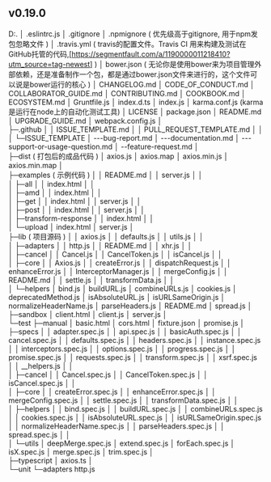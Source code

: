 ## v0.19.0

D:.
│  .eslintrc.js
│  .gitignore
│  .npmignore   ( 优先级高于gitignore, 用于npm发包忽略文件 )
│  .travis.yml   ( travis的配置文件。Travis CI 用来构建及测试在GitHub托管的代码,[https://segmentfault.com/a/1190000011218410?utm_source=tag-newest] )
│  bower.json   ( 无论你是使用bower来为项目管理外部依赖，还是准备制作一个包，都是通过bower.json文件来进行的，这个文件可以说是bower运行的核心 )
│  CHANGELOG.md
│  CODE_OF_CONDUCT.md
│  COLLABORATOR_GUIDE.md
│  CONTRIBUTING.md
│  COOKBOOK.md
│  ECOSYSTEM.md
│  Gruntfile.js
│  index.d.ts
│  index.js
│  karma.conf.js   (karma 是运行在node上的自动化测试工具)
│  LICENSE
│  package.json
│  README.md
│  UPGRADE_GUIDE.md
│  webpack.config.js
│  
├─.github
│  │  ISSUE_TEMPLATE.md
│  │  PULL_REQUEST_TEMPLATE.md
│  │  
│  └─ISSUE_TEMPLATE
│          ---bug-report.md
│          ---documentation.md
│          ---support-or-usage-question.md
│          --feature-request.md
│          
├─dist   ( 打包后的成品代码 )
│      axios.js
│      axios.map
│      axios.min.js
│      axios.min.map
│      
├─examples   ( 示例代码 )
│  │  README.md
│  │  server.js
│  │  
│  ├─all
│  │      index.html
│  │      
│  ├─amd
│  │      index.html
│  │      
│  ├─get
│  │      index.html
│  │      server.js
│  │      
│  ├─post
│  │      index.html
│  │      server.js
│  │      
│  ├─transform-response
│  │      index.html
│  │      
│  └─upload
│          index.html
│          server.js
│          
├─lib   ( 项目源码 )
│  │  axios.js
│  │  defaults.js
│  │  utils.js
│  │  
│  ├─adapters
│  │      http.js
│  │      README.md
│  │      xhr.js
│  │      
│  ├─cancel
│  │      Cancel.js
│  │      CancelToken.js
│  │      isCancel.js
│  │      
│  ├─core
│  │      Axios.js
│  │      createError.js
│  │      dispatchRequest.js
│  │      enhanceError.js
│  │      InterceptorManager.js
│  │      mergeConfig.js
│  │      README.md
│  │      settle.js
│  │      transformData.js
│  │      
│  └─helpers
│          bind.js
│          buildURL.js
│          combineURLs.js
│          cookies.js
│          deprecatedMethod.js
│          isAbsoluteURL.js
│          isURLSameOrigin.js
│          normalizeHeaderName.js
│          parseHeaders.js
│          README.md
│          spread.js
│          
├─sandbox
│      client.html
│      client.js
│      server.js
│      
└─test
    ├─manual
    │      basic.html
    │      cors.html
    │      fixture.json
    │      promise.js
    │      
    ├─specs
    │  │  adapter.spec.js
    │  │  api.spec.js
    │  │  basicAuth.spec.js
    │  │  cancel.spec.js
    │  │  defaults.spec.js
    │  │  headers.spec.js
    │  │  instance.spec.js
    │  │  interceptors.spec.js
    │  │  options.spec.js
    │  │  progress.spec.js
    │  │  promise.spec.js
    │  │  requests.spec.js
    │  │  transform.spec.js
    │  │  xsrf.spec.js
    │  │  __helpers.js
    │  │  
    │  ├─cancel
    │  │      Cancel.spec.js
    │  │      CancelToken.spec.js
    │  │      isCancel.spec.js
    │  │      
    │  ├─core
    │  │      createError.spec.js
    │  │      enhanceError.spec.js
    │  │      mergeConfig.spec.js
    │  │      settle.spec.js
    │  │      transformData.spec.js
    │  │      
    │  ├─helpers
    │  │      bind.spec.js
    │  │      buildURL.spec.js
    │  │      combineURLs.spec.js
    │  │      cookies.spec.js
    │  │      isAbsoluteURL.spec.js
    │  │      isURLSameOrigin.spec.js
    │  │      normalizeHeaderName.spec.js
    │  │      parseHeaders.spec.js
    │  │      spread.spec.js
    │  │      
    │  └─utils
    │          deepMerge.spec.js
    │          extend.spec.js
    │          forEach.spec.js
    │          isX.spec.js
    │          merge.spec.js
    │          trim.spec.js
    │          
    ├─typescript
    │      axios.ts
    │      
    └─unit
        └─adapters
                http.js
                
